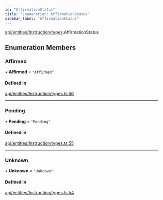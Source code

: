 ```yaml
---
id: "AffirmationStatus"
title: "Enumeration: AffirmationStatus"
sidebar_label: "AffirmationStatus"
---
```


[api/entities/Instruction/types](../../../../../../modules/API/Entities/Instruction/Types/Types.md).AffirmationStatus

## Enumeration Members

### Affirmed

• **Affirmed** = ``"Affirmed"``

#### Defined in

[api/entities/Instruction/types.ts:56](https://github.com/PolymeshAssociation/polymesh-sdk/blob/07a4c5b0/src/api/entities/Instruction/types.ts#L56)

___

### Pending

• **Pending** = ``"Pending"``

#### Defined in

[api/entities/Instruction/types.ts:55](https://github.com/PolymeshAssociation/polymesh-sdk/blob/07a4c5b0/src/api/entities/Instruction/types.ts#L55)

___

### Unknown

• **Unknown** = ``"Unknown"``

#### Defined in

[api/entities/Instruction/types.ts:54](https://github.com/PolymeshAssociation/polymesh-sdk/blob/07a4c5b0/src/api/entities/Instruction/types.ts#L54)
